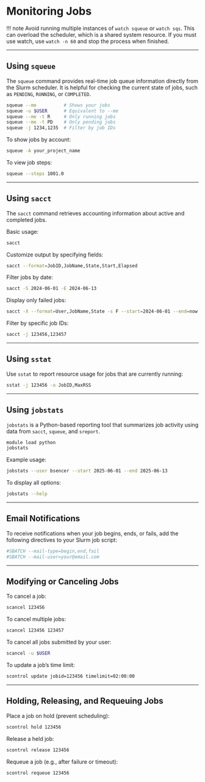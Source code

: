 # Monitoring Jobs

!!! note
    Avoid running multiple instances of `watch squeue` or `watch sqs`. This can overload the scheduler, which is a shared system resource. If you must use watch, use `watch -n 60` and stop the process when finished.

---

## Using `squeue`

The `squeue` command provides real-time job queue information directly from the Slurm scheduler. It is helpful for checking the current state of jobs, such as `PENDING`, `RUNNING`, or `COMPLETED`.

```bash
squeue --me          # Shows your jobs
squeue -u $USER      # Equivalent to --me
squeue --me -t R     # Only running jobs
squeue --me -t PD    # Only pending jobs
squeue -j 1234,1235  # Filter by job IDs
```

To show jobs by account:

```bash
squeue -A your_project_name
```

To view job steps:

```bash
squeue --steps 1001.0
```

---

## Using `sacct`

The `sacct` command retrieves accounting information about active and completed jobs.

Basic usage:

```bash
sacct
```

Customize output by specifying fields:

```bash
sacct --format=JobID,JobName,State,Start,Elapsed
```

Filter jobs by date:

```bash
sacct -S 2024-06-01 -E 2024-06-13
```

Display only failed jobs:

```bash
sacct -X --format=User,JobName,State -s F --start=2024-06-01 --end=now
```

Filter by specific job IDs:

```bash
sacct -j 123456,123457
```

---

## Using `sstat`

Use `sstat` to report resource usage for jobs that are currently running:

```bash
sstat -j 123456 -o JobID,MaxRSS
```

---

## Using `jobstats`

`jobstats` is a Python-based reporting tool that summarizes job activity using data from `sacct`, `squeue`, and `sreport`.

```bash
module load python
jobstats
```

Example usage:

```bash
jobstats --user bsencer --start 2025-06-01 --end 2025-06-13
```

To display all options:

```bash
jobstats --help
```

---

## Email Notifications

To receive notifications when your job begins, ends, or fails, add the following directives to your Slurm job script:

```bash
#SBATCH --mail-type=begin,end,fail
#SBATCH --mail-user=your@email.com
```

---

<!-- ## Accessing Compute Nodes During Job Execution

To securely access a compute node while your job is running:

1. Determine the node list assigned to your job:

   ```bash
   scontrol show job <jobid> | grep -oP 'NodeList=nid(\[.+\]|.+)'
   ```

2. SSH into any of the listed nodes:

   ```bash
   ssh nid000123
   ```

To identify the batch host:

```bash
scontrol show job <jobid> | grep -oP 'BatchHost=\K\w+'
```

!!! note
    You can only SSH into compute nodes while your job is actively running.

--- -->

## Modifying or Canceling Jobs

To cancel a job:

```bash
scancel 123456
```

To cancel multiple jobs:

```bash
scancel 123456 123457
```

To cancel all jobs submitted by your user:

```bash
scancel -u $USER
```

To update a job’s time limit:

```bash
scontrol update jobid=123456 timelimit=02:00:00
```

---

## Holding, Releasing, and Requeuing Jobs

Place a job on hold (prevent scheduling):

```bash
scontrol hold 123456
```

Release a held job:

```bash
scontrol release 123456
```

Requeue a job (e.g., after failure or timeout):

```bash
scontrol requeue 123456
```
